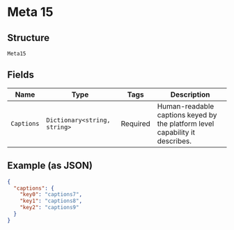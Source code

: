 
# Meta 15

## Structure

`Meta15`

## Fields

| Name | Type | Tags | Description |
|  --- | --- | --- | --- |
| `Captions` | `Dictionary<string, string>` | Required | Human-readable captions keyed by the platform level capability it describes. |

## Example (as JSON)

```json
{
  "captions": {
    "key0": "captions7",
    "key1": "captions8",
    "key2": "captions9"
  }
}
```


